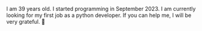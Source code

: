 I am 39 years old. I started programming in September 2023. I am currently looking for my first job as a python developer. If you can help me, I will be very grateful. 🙏


